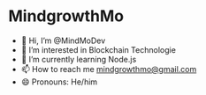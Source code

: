 <h1>MindgrowthMo</h1>


- 👋 Hi, I’m @MindMoDev
- 👀 I’m interested in Blockchain Technologie 
- 🌱 I’m currently learning Node.js
- 📫 How to reach me mindgrowthmo@gmail.com  
- 😄 Pronouns: He/him

<!---
MindMoDev/MindMoDev is a ✨ special ✨ repository because its `README.md` (this file) appears on your GitHub profile.
You can click the Preview link to take a look at your changes.
--->

